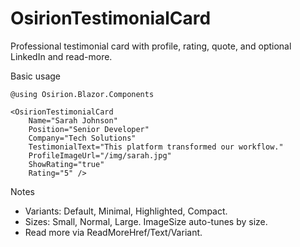 # OsirionTestimonialCard

Professional testimonial card with profile, rating, quote, and optional LinkedIn and read-more.

Basic usage

```razor
@using Osirion.Blazor.Components

<OsirionTestimonialCard 
    Name="Sarah Johnson"
    Position="Senior Developer"
    Company="Tech Solutions"
    TestimonialText="This platform transformed our workflow."
    ProfileImageUrl="/img/sarah.jpg"
    ShowRating="true"
    Rating="5" />
```

Notes

- Variants: Default, Minimal, Highlighted, Compact.
- Sizes: Small, Normal, Large. ImageSize auto-tunes by size.
- Read more via ReadMoreHref/Text/Variant.

